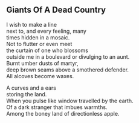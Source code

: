 Giants Of A Dead Country
------------------------
I wish to make a line  
next to, and every feeling, many  
times hidden in a mosaic.  
Not to flutter or even meet  
the curtain of one who blossoms  
outside me in a boulevard or divulging to an aunt.  
Burnt umber dusts of martyr,  
deep brown seams above a smothered defender.  
All alcoves become waxes.  
  
A curves and a ears  
storing the land.  
When you pulse like window travelled by the earth.  
Of a dark stranger that imbues warmths.  
Among the boney land of directionless apple.  
